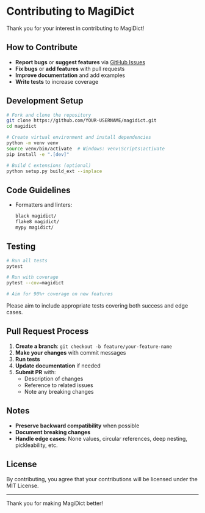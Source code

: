 # Contributing to MagiDict

Thank you for your interest in contributing to MagiDict!

## How to Contribute

- **Report bugs** or **suggest features** via [GitHub Issues](https://github.com/yourusername/magidict/issues)
- **Fix bugs** or **add features** with pull requests
- **Improve documentation** and add examples
- **Write tests** to increase coverage

## Development Setup

```bash
# Fork and clone the repository
git clone https://github.com/YOUR-USERNAME/magidict.git
cd magidict

# Create virtual environment and install dependencies
python -m venv venv
source venv/bin/activate  # Windows: venv\Scripts\activate
pip install -e ".[dev]"

# Build C extensions (optional)
python setup.py build_ext --inplace
```

## Code Guidelines

- Formatters and linters:
  ```bash
  black magidict/
  flake8 magidict/
  mypy magidict/
  ```

## Testing

```bash
# Run all tests
pytest

# Run with coverage
pytest --cov=magidict

# Aim for 90%+ coverage on new features
```

Please aim to include appropriate tests covering both success and edge cases.

## Pull Request Process

1. **Create a branch**: `git checkout -b feature/your-feature-name`
2. **Make your changes** with commit messages
3. **Run tests**
4. **Update documentation** if needed
5. **Submit PR** with:
   - Description of changes
   - Reference to related issues
   - Note any breaking changes

## Notes

- **Preserve backward compatibility** when possible
- **Document breaking changes**
- **Handle edge cases**: None values, circular references, deep nesting, pickleability, etc.

## License

By contributing, you agree that your contributions will be licensed under the MIT License.

---

Thank you for making MagiDict better!
